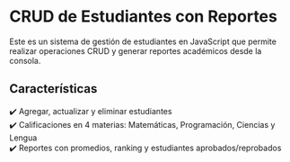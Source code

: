 # CRUD de Estudiantes con Reportes 

Este es un sistema de gestión de estudiantes en JavaScript que permite realizar operaciones CRUD y generar reportes académicos desde la consola.

##  Características
✔️ Agregar, actualizar y eliminar estudiantes  
✔️ Calificaciones en 4 materias: Matemáticas, Programación, Ciencias y Lengua  
✔️ Reportes con promedios, ranking y estudiantes aprobados/reprobados  